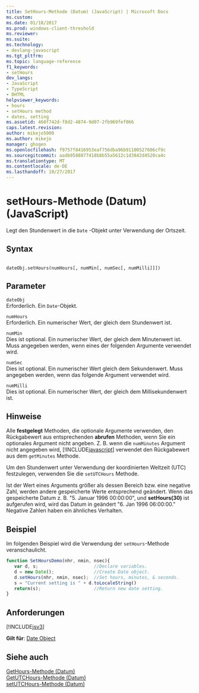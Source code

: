 ```yaml
---
title: SetHours-Methode (Datum) (JavaScript) | Microsoft Docs
ms.custom: 
ms.date: 01/18/2017
ms.prod: windows-client-threshold
ms.reviewer: 
ms.suite: 
ms.technology:
- devlang-javascript
ms.tgt_pltfrm: 
ms.topic: language-reference
f1_keywords:
- setHours
dev_langs:
- JavaScript
- TypeScript
- DHTML
helpviewer_keywords:
- hours
- setHours method
- dates, setting
ms.assetid: 460f742d-f8d2-4874-9d07-2fb969fef066
caps.latest.revision: 
author: mikejo5000
ms.author: mikejo
manager: ghogen
ms.openlocfilehash: f9757f8416953eaf756dba96b91100527606cf9c
ms.sourcegitcommit: aadb9588877418b8b55a5612c1d3842d4520ca4c
ms.translationtype: MT
ms.contentlocale: de-DE
ms.lasthandoff: 10/27/2017
---
```

# <a name="sethours-method-date-javascript"></a>setHours-Methode (Datum) (JavaScript)
Legt den Stundenwert in die `Date` -Objekt unter Verwendung der Ortszeit.  
  
## <a name="syntax"></a>Syntax  
  
```  
  
dateObj.setHours(numHours[, numMin[, numSec[, numMilli]]])   
```  
  
## <a name="parameters"></a>Parameter  
 `dateObj`  
 Erforderlich. Ein `Date`-Objekt.  
  
 `numHours`  
 Erforderlich. Ein numerischer Wert, der gleich dem Stundenwert ist.  
  
 `numMin`  
 Dies ist optional. Ein numerischer Wert, der gleich dem Minutenwert ist. Muss angegeben werden, wenn eines der folgenden Argumente verwendet wird.  
  
 `numSec`  
 Dies ist optional. Ein numerischer Wert gleich dem Sekundenwert. Muss angegeben werden, wenn das folgende Argument verwendet wird.  
  
 `numMilli`  
 Dies ist optional. Ein numerischer Wert, der gleich dem Millisekundenwert ist.  
  
## <a name="remarks"></a>Hinweise  
 Alle **festgelegt** Methoden, die optionale Argumente verwenden, den Rückgabewert aus entsprechenden **abrufen** Methoden, wenn Sie ein optionales Argument nicht angeben. Z. B. wenn die `numMinutes` Argument nicht angegeben wird, [!INCLUDE[javascript](../../javascript/includes/javascript-md.md)] verwendet den Rückgabewert aus dem `getMinutes` Methode.  
  
 Um den Stundenwert unter Verwendung der koordinierten Weltzeit (UTC) festzulegen, verwenden Sie die `setUTCHours` Methode.  
  
 Ist der Wert eines Arguments größer als dessen Bereich bzw. eine negative Zahl, werden andere gespeicherte Werte entsprechend geändert. Wenn das gespeicherte Datum z. B. "5. Januar 1996 00:00:00", und **setHours(30)** ist aufgerufen wird, wird das Datum in geändert "6. Jan 1996 06:00:00." Negative Zahlen haben ein ähnliches Verhalten.  
  
## <a name="example"></a>Beispiel  
 Im folgenden Beispiel wird die Verwendung der `setHours`-Methode veranschaulicht.  
  
```JavaScript  
function SetHoursDemo(nhr, nmin, nsec){  
   var d, s;                     //Declare variables.  
   d = new Date();               //Create Date object.  
   d.setHours(nhr, nmin, nsec);  //Set hours, minutes, & seconds.  
   s = "Current setting is " + d.toLocaleString()   
   return(s);                    //Return new date setting.  
}  
```  
  
## <a name="requirements"></a>Anforderungen  
 [!INCLUDE[jsv3](../../javascript/reference/includes/jsv3-md.md)]  
  
 **Gilt für**: [Date Object](../../javascript/reference/date-object-javascript.md)  
  
## <a name="see-also"></a>Siehe auch  
 [GetHours-Methode (Datum)](../../javascript/reference/gethours-method-date-javascript.md)   
 [GetUTCHours-Methode (Datum)](../../javascript/reference/getutchours-method-date-javascript.md)   
 [setUTCHours-Methode (Datum)](../../javascript/reference/setutchours-method-date-javascript.md)